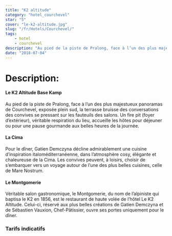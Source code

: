 ```yaml
---
title: "K2 altitude"
category: "hotel_courchevel"
star: "5"
cover: "le-k2-altitude.jpg"
slug: "/fr/Hotels/Courchevel/"
tags:
    - hotel
    - courchevel
description: "Au pied de la piste de Pralong, face à l’un des plus majestueux panoramas de Courchevel, exposée plein sud, la terrasse bruisse des conversations des convives se pressant sur les fauteuils des salons. Un fire pit (foyer d’extérieur), véritable respiration du lieu, accueille les hôtes pour déjeuner ou pour une pause gourmande aux belles heures de la journée. "
date: "2018-07-04"
--- 
```


# Description: 

#### Le K2 Altitude Base Kamp
Au pied de la piste de Pralong, face à l’un des plus majestueux panoramas de Courchevel, exposée plein sud, la terrasse bruisse des conversations des convives se pressant sur les fauteuils des salons. Un fire pit (foyer d’extérieur), véritable respiration du lieu, accueille les hôtes pour déjeuner ou pour une pause gourmande aux belles heures de la journée. 

#### La Cima
Pour le dîner, Gatien Demczyna décline admirablement une cuisine d’inspiration italoméditerranéenne, dans l’atmosphère cosy, élégante et chaleureuse de la Cima. Les convives peuvent, à loisirs, choisir de s’embarquer vers un voyage autour de l’une des plus belles cuisines, celle de Mare Nostrum.

#### Le Montgomerie
Véritable salon gastronomique, le Montgomerie, du nom de l’alpiniste qui baptisa le K2 en 1856, est le restaurant de haute volée de l’hôtel Le K2 Altitude. Celui-ci, réservé aux plus belles créations de Gatien Demczyna et de Sébastien Vauxion, Chef-Pâtissier, ouvre ses portes uniquement pour le dîner.

### Tarifs indicatifs 
